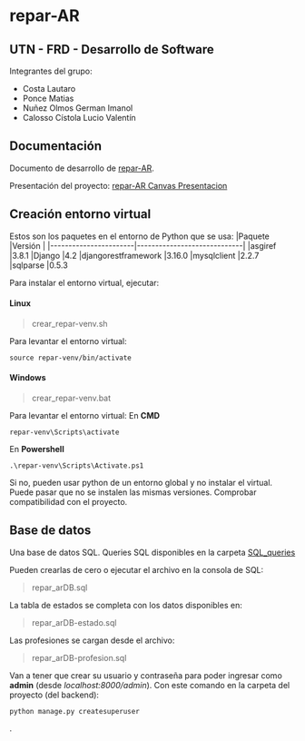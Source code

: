 # repar-AR
## UTN - FRD - Desarrollo de Software
Integrantes del grupo:
+ Costa Lautaro
+ Ponce Matias 
+ Nuñez Olmos German Imanol
+ Calosso Cístola Lucio Valentín 

## Documentación
Documento de desarrollo de [repar-AR](https://docs.google.com/document/d/1G2IEpyodNJPts4q46dArLpPztBHe5PBiio9R-SHHq9s/edit?usp=sharing).

Presentación del proyecto: [repar-AR Canvas Presentacion](https://www.canva.com/design/DAGmg2JA5QE/lCWQPSFfzHYiAkWrxTltdA/edit?utm_content=DAGmg2JA5QE&utm_campaign=designshare&utm_medium=link2&utm_source=sharebutton)

## Creación entorno virtual
Estos son los paquetes en el entorno de Python que se usa:
|Paquete                |Versión                      |
|-----------------------|-----------------------------|
|asgiref				|3.8.1
|Django					|4.2
|djangorestframework	|3.16.0
|mysqlclient			|2.2.7
|sqlparse				|0.5.3

Para instalar el entorno virtual, ejecutar:
#### Linux
> crear_repar-venv.sh

Para levantar el entorno virtual:
~~~
source repar-venv/bin/activate
~~~
#### Windows
> crear_repar-venv.bat

Para levantar el entorno virtual:
En **CMD**
~~~
repar-venv\Scripts\activate
~~~
En **Powershell**
~~~
.\repar-venv\Scripts\Activate.ps1
~~~

Si no, pueden usar python de un entorno global y no instalar el virtual.
Puede pasar que no se instalen las mismas versiones. Comprobar compatibilidad con el proyecto.

## Base de datos
Una base de datos SQL. 
Queries SQL disponibles en la carpeta [SQL_queries](https://github.com/GINOXCVIII/repar-ar/tree/main/SQL_queries)

Pueden crearlas de cero o ejecutar el archivo en la consola de SQL:
> repar_arDB.sql

La tabla de estados se completa con los datos disponibles en:
> repar_arDB-estado.sql

Las profesiones se cargan desde el archivo:
> repar_arDB-profesion.sql

Van a tener que crear su usuario y contraseña para poder ingresar como **admin** (desde *localhost:8000/admin*).
Con este comando en la carpeta del proyecto (del backend):
~~~
python manage.py createsuperuser
~~~

.
